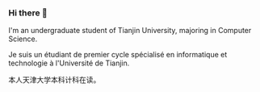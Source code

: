 ### Hi there 👋
I'm an undergraduate student of Tianjin University, majoring in Computer Science. 

Je suis un étudiant de premier cycle spécialisé en informatique et technologie à l'Université de Tianjin.

本人天津大学本科计科在读。

<!--
**STK2666/STK2666** is a ✨ _special_ ✨ repository because its `README.md` (this file) appears on your GitHub profile.

Here are some ideas to get you started:

- 🔭 I’m currently working on ...
- 🌱 I’m currently learning ...
- 👯 I’m looking to collaborate on ...
- 🤔 I’m looking for help with ...
- 💬 Ask me about ...
- 📫 How to reach me: ...
- 😄 Pronouns: ...
- ⚡ Fun fact: ...
-->
